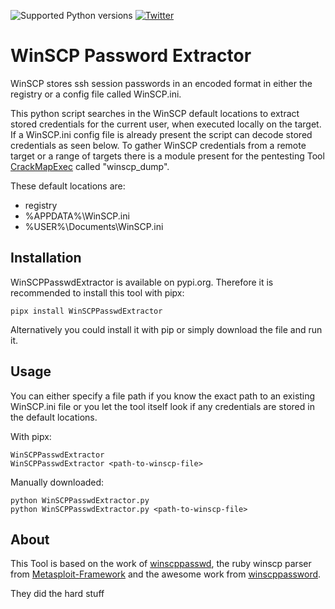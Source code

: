 ![Supported Python versions](https://img.shields.io/badge/python-3.7+-blue.svg) [![Twitter](https://img.shields.io/twitter/follow/al3x_n3ff?label=al3x_n3ff&style=social)](https://twitter.com/intent/follow?screen_name=al3x_n3ff)
# WinSCP Password Extractor
WinSCP stores ssh session passwords in an encoded format in either the registry or a config file called WinSCP.ini.

This python script searches in the WinSCP default locations to extract stored credentials for the current user, when executed locally on the target. If a WinSCP.ini config file is already present the script can decode stored credentials as seen below. To gather WinSCP credentials from a remote target or a range of targets there is a module present for the pentesting Tool [CrackMapExec](https://github.com/Porchetta-Industries/CrackMapExec) called "winscp_dump".

These default locations are:
- registry
- %APPDATA%\WinSCP.ini
- %USER%\Documents\WinSCP.ini

## Installation
WinSCPPasswdExtractor is available on pypi.org. Therefore it is recommended to install this tool with pipx:
```python3
pipx install WinSCPPasswdExtractor
```
Alternatively you could install it with pip or simply download the file and run it.

## Usage
You can either specify a file path if you know the exact path to an existing WinSCP.ini file or you let the tool itself look if any credentials are stored in the default locations.

With pipx:
```python3
WinSCPPasswdExtractor
WinSCPPasswdExtractor <path-to-winscp-file>
```

Manually downloaded:
```python3
python WinSCPPasswdExtractor.py
python WinSCPPasswdExtractor.py <path-to-winscp-file>
```

## About
This Tool is based on the work of [winscppasswd](https://github.com/anoopengineer/winscppasswd), the ruby winscp parser from [Metasploit-Framework](https://github.com/rapid7/metasploit-framework) and the awesome work from [winscppassword](https://github.com/dzxs/winscppassword).

They did the hard stuff
